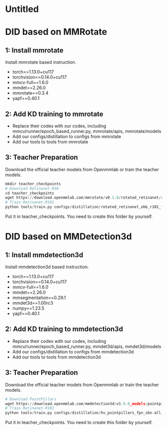 # Untitled

# DID based on MMRotate

## 1: Install mmrotate

Install mmrotate based instruction.

- torch==1.13.0+cu117
- torchvision==0.14.0+cu117
- mmcv-full==1.6.0
- mmdet==2.26.0
- mmrotate==0.3.4
- yapf==0.40.1

## 2: Add KD training to mmrotate

- Replace their codes with our codes, including mmcv/runner/epoch_based_runner.py, mmrotate/apis, mmrotate/models
- Add our configs/distillation to configs from mmrotate
- Add our tools to tools from mmrotate

## 3: Teacher Preparation

Download the official teacher models from Openmmlab or train the teacher models.

```python
mkdir teacher_checkpoints
# Download Retinanet-R50
cd teacher_checkpoints
wget https://download.openmmlab.com/mmrotate/v0.1.0/rotated_retinanet/rotated_retinanet_obb_r50_fpn_1x_dota_le90/rotated_retinanet_obb_r50_fpn_1x_dota_le90-c0097bc4.pth
# Train Retinanet-R101
python tools/train.py configs/distillation/rotated_retinanet_obb_r101_fpn_1x_dota_le90.py
```

Put it in teacher_checkpoints. You need to create this folder by yourself.

# DID based on MMDetection3d

## 1: Install mmdetection3d

Install mmdetection3d based instruction.

- torch==1.13.0+cu117
- torchvision==0.14.0+cu117
- mmcv-full==1.6.0
- mmdet==2.26.0
- mmsegmentation==0.29.1
- mmdet3d==1.00rc3
- numpy==1.23.5
- yapf==0.40.1

## 2: Add KD training to mmdetection3d

- Replace their codes with our codes, including mmcv/runner/epoch_based_runner.py, mmdet3d/apis, mmdet3d/models
- Add our configs/distillation to configs from mmdetection3d
- Add our tools to tools from mmdetection3d

## 3: Teacher Preparation

Download the official teacher models from Openmmlab or train the teacher models.

```python
# Download PointPillars
wget https://download.openmmlab.com/mmdetection3d/v1.0.0_models/pointpillars/hv_pointpillars_fpn_sbn-all_4x8_2x_nus-3d/hv_pointpillars_fpn_sbn-all_4x8_2x_nus-3d_20210826_104936-fca299c1.pth
# Train Retinanet-R101
python tools/train.py configs/distillation/hv_pointpillars_fpn_sbn-all_4x8_2x_nus-3d.py
```

Put it in teacher_checkpoints. You need to create this folder by yourself.